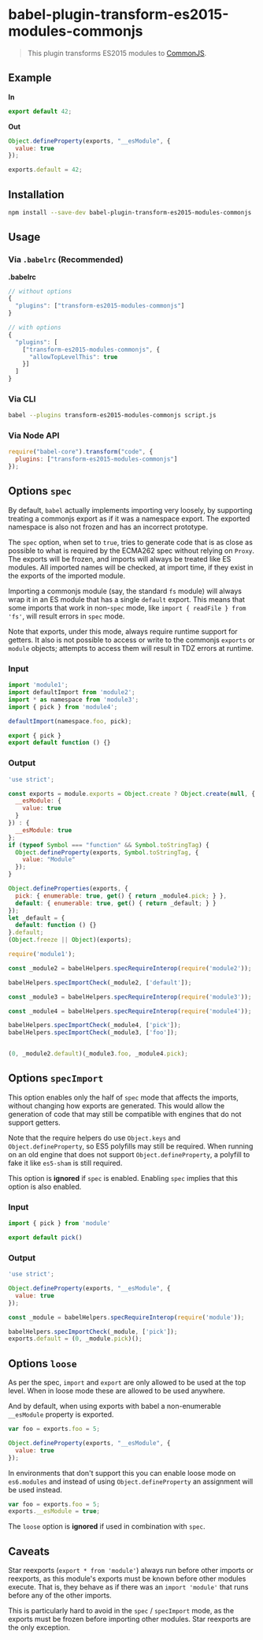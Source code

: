 # babel-plugin-transform-es2015-modules-commonjs

> This plugin transforms ES2015 modules to [CommonJS](http://wiki.commonjs.org/wiki/Modules/1.1).

## Example

**In**

```javascript
export default 42;
```

**Out**

```javascript
Object.defineProperty(exports, "__esModule", {
  value: true
});

exports.default = 42;
```

## Installation

```sh
npm install --save-dev babel-plugin-transform-es2015-modules-commonjs
```

## Usage

### Via `.babelrc` (Recommended)

**.babelrc**

```js
// without options
{
  "plugins": ["transform-es2015-modules-commonjs"]
}

// with options
{
  "plugins": [
    ["transform-es2015-modules-commonjs", {
      "allowTopLevelThis": true
    }]
  ]
}
```

### Via CLI

```sh
babel --plugins transform-es2015-modules-commonjs script.js
```

### Via Node API

```javascript
require("babel-core").transform("code", {
  plugins: ["transform-es2015-modules-commonjs"]
});
```

## Options `spec`

By default, `babel` actually implements importing very loosely, by
supporting treating a commonjs export as if it was a namespace export.
The exported namespace is also not frozen and has an incorrect prototype.

The `spec` option, when set to `true`, tries to generate code that is as
close as possible to what is required by the ECMA262 spec without relying
on `Proxy`. The exports will be frozen, and imports will always be treated
like ES modules. All imported names will be checked, at import time, if
they exist in the exports of the imported module.

Importing a commonjs module (say, the standard `fs` module) will always
wrap it in an ES module that has a single `default` export. This means that
some imports that work in non-`spec` mode, like `import { readFile } from 'fs'`,
will result errors in `spec` mode.

Note that exports, under this mode, always require runtime support for
getters. It also is not possible to access or write to the commonjs
`exports` or `module` objects; attempts to access them will result in
TDZ errors at runtime.

### Input

```javascript
import 'module1';
import defaultImport from 'module2';
import * as namespace from 'module3';
import { pick } from 'module4';

defaultImport(namespace.foo, pick);

export { pick }
export default function () {}
```

### Output

```javascript
'use strict';

const exports = module.exports = Object.create ? Object.create(null, {
  __esModule: {
    value: true
  }
}) : {
  __esModule: true
};
if (typeof Symbol === "function" && Symbol.toStringTag) {
  Object.defineProperty(exports, Symbol.toStringTag, {
    value: "Module"
  });
}

Object.defineProperties(exports, {
  pick: { enumerable: true, get() { return _module4.pick; } },
  default: { enumerable: true, get() { return _default; } }
});
let _default = {
  default: function () {}
}.default;
(Object.freeze || Object)(exports);

require('module1');

const _module2 = babelHelpers.specRequireInterop(require('module2'));

babelHelpers.specImportCheck(_module2, ['default']);

const _module3 = babelHelpers.specRequireInterop(require('module3'));

const _module4 = babelHelpers.specRequireInterop(require('module4'));

babelHelpers.specImportCheck(_module4, ['pick']);
babelHelpers.specImportCheck(_module3, ['foo']);


(0, _module2.default)(_module3.foo, _module4.pick);
```

## Options `specImport`

This option enables only the half of `spec` mode that affects the imports, without
changing how exports are generated. This would allow the generation of code that
may still be compatible with engines that do not support getters.

Note that the require helpers do use `Object.keys` and `Object.defineProperty`, so
ES5 polyfills may still be required. When running on an old engine that does not support
`Object.defineProperty`, a polyfill to fake it like `es5-sham` is still required.

This option is **ignored** if `spec` is enabled. Enabling `spec` implies that this
option is also enabled.

### Input

```javascript
import { pick } from 'module'

export default pick()
```

### Output

```javascript
'use strict';

Object.defineProperty(exports, "__esModule", {
  value: true
});

const _module = babelHelpers.specRequireInterop(require('module'));

babelHelpers.specImportCheck(_module, ['pick']);
exports.default = (0, _module.pick)();
```

## Options `loose`

As per the spec, `import` and `export` are only allowed to be used at the top
level. When in loose mode these are allowed to be used anywhere.

And by default, when using exports with babel a non-enumerable `__esModule` property
is exported.

```javascript
var foo = exports.foo = 5;

Object.defineProperty(exports, "__esModule", {
  value: true
});
```

In environments that don't support this you can enable loose mode on `es6.modules`
and instead of using `Object.defineProperty` an assignment will be used instead.

```javascript
var foo = exports.foo = 5;
exports.__esModule = true;
```

The `loose` option is **ignored** if used in combination with `spec`.

## Caveats

Star reexports (`export * from 'module'`) always run before other imports or
reexports, as this module's exports must be known before other modules execute.
That is, they behave as if there was an `import 'module'` that runs before any
of the other imports.

This is particularly hard to avoid in the `spec` / `specImport` mode, as the
exports must be frozen before importing other modules. Star reexports are the
only exception.
